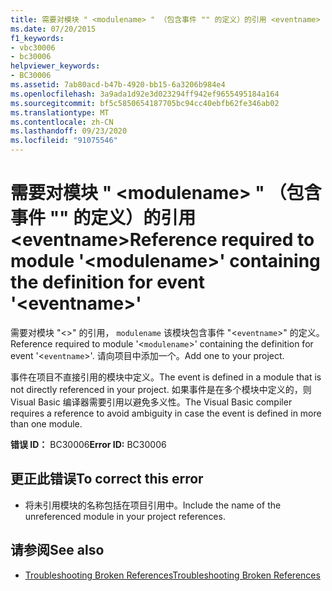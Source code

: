 ```yaml
---
title: 需要对模块 " <modulename> " （包含事件 "" 的定义）的引用 <eventname>
ms.date: 07/20/2015
f1_keywords:
- vbc30006
- bc30006
helpviewer_keywords:
- BC30006
ms.assetid: 7ab80acd-b47b-4920-bb15-6a3206b984e4
ms.openlocfilehash: 3a9ada1d92e3d023294ff942ef9655495184a164
ms.sourcegitcommit: bf5c5850654187705bc94cc40ebfb62fe346ab02
ms.translationtype: MT
ms.contentlocale: zh-CN
ms.lasthandoff: 09/23/2020
ms.locfileid: "91075546"
---
```

# <a name="reference-required-to-module-modulename-containing-the-definition-for-event-eventname"></a><span data-ttu-id="d9167-102">需要对模块 " \<modulename> " （包含事件 "" 的定义）的引用 \<eventname></span><span class="sxs-lookup"><span data-stu-id="d9167-102">Reference required to module '\<modulename>' containing the definition for event '\<eventname>'</span></span>

<span data-ttu-id="d9167-103">需要对模块 "<>" 的引用， `modulename` 该模块包含事件 "<`eventname`>" 的定义。</span><span class="sxs-lookup"><span data-stu-id="d9167-103">Reference required to module '<`modulename`>' containing the definition for event '<`eventname`>'.</span></span> <span data-ttu-id="d9167-104">请向项目中添加一个。</span><span class="sxs-lookup"><span data-stu-id="d9167-104">Add one to your project.</span></span>  
  
 <span data-ttu-id="d9167-105">事件在项目不直接引用的模块中定义。</span><span class="sxs-lookup"><span data-stu-id="d9167-105">The event is defined in a module that is not directly referenced in your project.</span></span> <span data-ttu-id="d9167-106">如果事件是在多个模块中定义的，则 Visual Basic 编译器需要引用以避免多义性。</span><span class="sxs-lookup"><span data-stu-id="d9167-106">The Visual Basic compiler requires a reference to avoid ambiguity in case the event is defined in more than one module.</span></span>  
  
 <span data-ttu-id="d9167-107">**错误 ID：** BC30006</span><span class="sxs-lookup"><span data-stu-id="d9167-107">**Error ID:** BC30006</span></span>  
  
## <a name="to-correct-this-error"></a><span data-ttu-id="d9167-108">更正此错误</span><span class="sxs-lookup"><span data-stu-id="d9167-108">To correct this error</span></span>  
  
- <span data-ttu-id="d9167-109">将未引用模块的名称包括在项目引用中。</span><span class="sxs-lookup"><span data-stu-id="d9167-109">Include the name of the unreferenced module in your project references.</span></span>  
  
## <a name="see-also"></a><span data-ttu-id="d9167-110">请参阅</span><span class="sxs-lookup"><span data-stu-id="d9167-110">See also</span></span>

- [<span data-ttu-id="d9167-111">Troubleshooting Broken References</span><span class="sxs-lookup"><span data-stu-id="d9167-111">Troubleshooting Broken References</span></span>](/visualstudio/ide/troubleshooting-broken-references)
